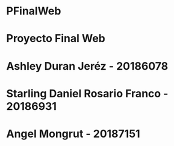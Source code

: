 # PFinalWeb
# Proyecto Final Web
# Ashley Duran Jeréz - 20186078
# Starling Daniel Rosario Franco - 20186931
# Angel Mongrut - 20187151
